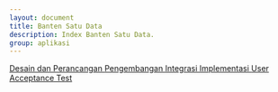 ```yaml
---
layout: document
title: Banten Satu Data
description: Index Banten Satu Data.
group: aplikasi
---
```


<div class="list-group">
  <a class="list-group-item list-group-item-action" href="{{ site.baseurl }}/document/aplikasi/banten-satu-data/desain-dan-perancangan/">
    Desain dan Perancangan
  </a>
  <a class="list-group-item list-group-item-action" href="{{ site.baseurl }}/document/aplikasi/banten-satu-data/pengembangan/">
    Pengembangan
  </a>
  <a class="list-group-item list-group-item-action" href="{{ site.baseurl }}/document/aplikasi/banten-satu-data/integrasi/">
    Integrasi
  </a>
  <a class="list-group-item list-group-item-action" href="{{ site.baseurl }}/document/aplikasi/banten-satu-data/implementasi/">
    Implementasi
  </a>
  <a class="list-group-item list-group-item-action" href="{{ site.baseurl }}/document/aplikasi/banten-satu-data/uat/">
    User Acceptance Test
  </a>
</div>
